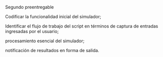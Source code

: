 Segundo preentregable

Codificar la funcionalidad inicial del simulador;

Identificar el flujo de trabajo del script en términos de captura de entradas ingresadas por el usuario;

procesamiento esencial del simulador;

notificación de resultados en forma de salida.
